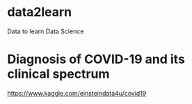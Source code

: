 # data2learn
Data to learn Data Science

# Diagnosis of COVID-19 and its clinical spectrum
https://www.kaggle.com/einsteindata4u/covid19
